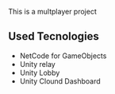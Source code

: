 This is a multplayer project
## Used Tecnologies ##
- NetCode for GameObjects 
- Unity relay 
- Unity Lobby
- Unity Clound Dashboard
